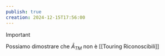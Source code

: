 ```yaml
---
publish: true
creation: 2024-12-15T17:56:00
---
```

>[!important] 
>Possiamo dimostrare che $\bar{A}_{TM}$ non è [[Touring Riconoscibili]] 
